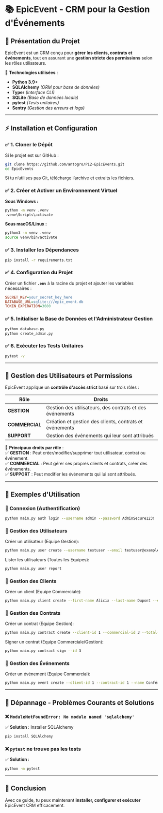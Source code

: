 # 📚 **EpicEvent - CRM pour la Gestion d'Événements**

## 🎯 **Présentation du Projet**  

EpicEvent est un CRM conçu pour **gérer les clients, contrats et événements**, tout en assurant une **gestion stricte des permissions** selon les rôles utilisateurs.  

🔹 **Technologies utilisées** :  

- **Python 3.9+**  
- **SQLAlchemy** *(ORM pour base de données)*  
- **Typer** *(Interface CLI)*  
- **SQLite** *(Base de données locale)*  
- **pytest** *(Tests unitaires)*  
- **Sentry** *(Gestion des erreurs et logs)*  

---

## ⚡ **Installation et Configuration**  

### ✅ **1. Cloner le Dépôt**  

Si le projet est sur GitHub :  

```sh
git clone https://github.com/antogro/P12-EpicEvents.git
cd EpicEvents
```  

Si tu n’utilises pas Git, télécharge l’archive et extraits les fichiers.

### ✅ **2. Créer et Activer un Environnement Virtuel**  

**Sous Windows :**  

```sh
python -m venv .venv
.venv\Scripts\activate
```  

**Sous macOS/Linux :**  

```sh
python3 -m venv .venv
source venv/bin/activate
```  

### ✅ **3. Installer les Dépendances**  

```sh
pip install -r requirements.txt
```  

### ✅ **4. Configuration du Projet**  

Créer un fichier **`.env`** à la racine du projet et ajouter les variables nécessaires :  

```ini
SECRET_KEY=your_secret_key_here
DATABASE_URL=sqlite:///epic_event.db
TOKEN_EXPIRATION=3600
```  

### ✅ **5. Initialiser la Base de Données et l'Administrateur Gestion**

```sh
python database.py
python create_admin.py
```  

### ✅ **6. Exécuter les Tests Unitaires**  

```sh
pytest -v
```  

---

## 🔐 **Gestion des Utilisateurs et Permissions**  

EpicEvent applique un **contrôle d'accès strict** basé sur trois rôles :  

| Rôle       | Droits |
|------------|------------------------------------------------|
| **GESTION** | Gestion des utilisateurs, des contrats et des événements |
| **COMMERCIAL** | Création et gestion des clients, contrats et événements |
| **SUPPORT** | Gestion des événements qui leur sont attribués |

📌 **Principaux droits par rôle** :  
✅ **GESTION** : Peut créer/modifier/supprimer tout utilisateur, contrat ou événement.  
✅ **COMMERCIAL** : Peut gérer ses propres clients et contrats, créer des événements.  
✅ **SUPPORT** : Peut modifier les événements qui lui sont attribués.  

---

## 🚀 **Exemples d'Utilisation**  

### 🔹 **Connexion (Authentification)**

```sh
python main.py auth login --username admin --password AdminSecure123!
```  

### 🔹 **Gestion des Utilisateurs**  

Créer un utilisateur (Equipe Gestion):  

```sh
python main.py user create --username testuser --email testuser@example.com --password password --role GESTION
```  

Lister les utilisateurs (Toutes les Equipes):  

```sh
python main.py user report
```  

### 🔹 **Gestion des Clients**  

Créer un client (Equipe Commerciale):  

```sh
python main.py client create --first-name Alicia --last-name Dupont --email alicia@example.com --phone 0601020304 --company-name "Startup Inc."
```  

### 🔹 **Gestion des Contrats**

Créer un contrat (Equipe Gestion):

```sh
python main.py contract create --client-id 1 --commercial-id 3 --total-amount 3000 --remaining-amount 3000
```

Signer un contrat (Equipe Commerciale/Gestion):  

```sh
python main.py contract sign --id 3
```

### 🔹 **Gestion des Événements**  

Créer un événement (Equipe Commercial):  

```sh
python main.py event create --client-id 1 --contract-id 1 --name Conférence-annuelle --start-date 2029-09-15_09:00:00 --end-date 2029-09-15_12:00:00 --location Paris --attendees 50 --notes Événement-VIP
```

---

## 🔧 **Dépannage - Problèmes Courants et Solutions**  

### ❌ `ModuleNotFoundError: No module named 'sqlalchemy'`  

✅ **Solution :** Installer SQLAlchemy  

```sh
pip install SQLAlchemy
```

### ❌ `pytest` ne trouve pas les tests  

✅ **Solution :**  

```sh
python -m pytest
```  

---

## 🎯 **Conclusion**  

Avec ce guide, tu peux maintenant **installer, configurer et exécuter** EpicEvent CRM efficacement.  

